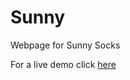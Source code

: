 # Sunny
Webpage for Sunny Socks

For a live demo click [here](https://raeven69.github.io/Sunny/index.html)
